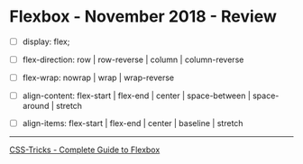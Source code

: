 # Flexbox - November 2018 - Review

- [ ] display: flex;

- [ ] flex-direction: row | row-reverse | column | column-reverse

- [ ] flex-wrap: nowrap | wrap | wrap-reverse

- [ ] align-content: flex-start | flex-end | center | space-between | space-around | stretch

- [ ] align-items: flex-start | flex-end | center | baseline | stretch

---

[CSS-Tricks - Complete Guide to Flexbox](https://css-tricks.com/snippets/css/a-guide-to-flexbox/)